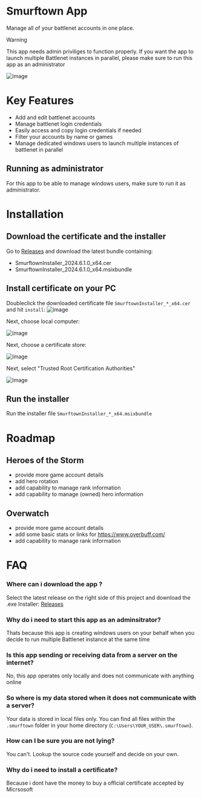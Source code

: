 # Smurftown App

Manage all of your battlenet accounts in one place.

> [!WARNING]
> This app needs admin priviliges to function properly. If you want the app to launch multiple Battlenet instances in parallel, please make sure to run this app as an administrator

![image](https://github.com/ZrdJ/smurftown/assets/7228633/e6cd78b6-78e2-444f-8b39-ae002c614467)

# Key Features
* Add and edit battlenet accounts
* Manage battlenet login credentials
* Easily access and copy login credentials if needed
* Filter your accounts by name or games
* Manage dedicated windows users to launch multiple instances of battlenet in parallel

## Running as administrator
For this app to be able to manage windows users, make sure to run it as administrator.

# Installation
## Download the certificate and the installer
Go to [Releases](https://github.com/ZrdJ/smurftown/releases) and download the latest bundle containing:
* SmurftownInstaller_2024.6.1.0_x64.cer
* SmurftownInstaller_2024.6.1.0_x64.msixbundle

## Install certificate on your PC
Doubleclick the downloaded certificate file `SmurftownInstaller_*_x64.cer` and hit `install`:
![image](https://github.com/ZrdJ/smurftown/assets/7228633/98a5fe90-6b1c-4d14-bcf5-5a5814ae5ec8)

Next, choose local computer:

![image](https://github.com/ZrdJ/smurftown/assets/7228633/2bbda597-faf9-4f39-be0e-ebd9f14d3b7f)

Next, choose a certificate store:

![image](https://github.com/ZrdJ/smurftown/assets/7228633/8e77b0a3-cff6-4245-a009-80bd3400ab2f)

Next, select "Trusted Root Certification Authorities"

![image](https://github.com/ZrdJ/smurftown/assets/7228633/5fe63957-5b38-45e4-9059-95da5cde7338)



## Run the installer
Run the installer file `SmurftownInstaller_*_x64.msixbundle`

# Roadmap
## Heroes of the Storm
* provide more game account details
* add hero rotation
* add capability to manage rank information
* add capability to manage (owned) hero information
## Overwatch
* provide more game account details
* add some basic stats or links for https://www.overbuff.com/
* add capability to manage rank information

# FAQ
### Where can i download the app ?
Select the latest release on the right side of this project and download the .exe Installer: [Releases](https://github.com/ZrdJ/smurftown/releases)

### Why do i need to start this app as an adminsitrator?
Thats because this app is creating windows users on your behalf when you decide to run multiple Battlenet instance at the same time

### Is this app sending or receiving data from a server on the internet?
No, this app operates only locally and does not communicate with anything online

### So where is my data stored when it does not communicate with a server?
Your data is stored in local files only. You can find all files within the `.smurftown` folder in your home directory (`C:\Users\YOUR_USER\.smurftown`).

### How can I be sure you are not lying?
You can't. Lookup the source code yourself and decide on your own.

### Why do i need to install a certificate?
Because i dont have the money to buy a official certificate accepted by Micrsosoft


